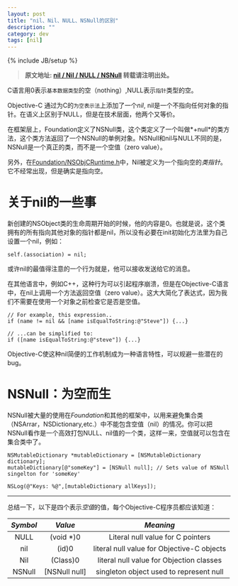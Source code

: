 ```yaml
---
layout: post
title: "nil、Nil、NULL、NSNull的区别"
description: ""
category: dev
tags: [nil]
---
```

{% include JB/setup %}


> **原文地址: [nil / Nil / NULL / NSNull][] 转载请注明出处。**


C语言用0表示`基本数据类型`的空（nothing）,NULL表示`指针`类型的空。  

Objective-C 通过为C的`为空表示法`上添加了一个*nil*, nil是一个不指向任何对象的指针。在语义上区别于NULL，但是在技术层面，他两个又等价。   

在框架层上，Foundation定义了NSNull类，这个类定义了一个叫做*+null*的类方法，这个类方法返回了一个NSNull的单例对象。NSNull和nil与NULL不同的是，NSNull是一个真正的类，而不是一个空值（zero value）。   

另外，在[Foundation/NSObjCRuntime.h][]中，Nil被定义为一个指向空的*类指针*。
它不经常出现，但是确实是指向空。

# 关于nil的一些事

新创建的NSObject类的生命周期开始的时候，他的内容是0。也就是说，这个类拥有的所有指向其他对象的指针都是nil，所以没有必要在init初始化方法里为自己设置一个nil，例如：

	self.(association) = nil;
	
或许nil的最值得注意的一个行为就是，他可以接收发送给它的消息。   

在其他语言中，例如C++，这种行为可以引起程序崩溃，但是在Objective-C语言中，在nil上调用一个方法返回空值（zero value）。这大大简化了表达式，因为我们不需要在使用一个对象之前检查它是否是空值。

	// For example, this expression..
	if (name != nil && [name isEqualToString:@"Steve"]) {...}

	// ...can be simplified to:
	if ([name isEqualToString:@"steve"]) {...}

Objective-C使这种nil简便的工作机制成为一种语言特性，可以规避一些潜在的bug。

# NSNull：为空而生

NSNull被大量的使用在*Foundation*和其他的框架中，以用来避免集合类（NSArrar，NSDictionary,etc.）中不能包含空值（nil）的情况。你可以把NSNull看作是一个高效打包NULL、nil值的一个类，这样一来，空值就可以包含在集合类中了。

	NSMutableDictionary *mutableDictionary = [NSMutableDictionary dictionary];
	mutableDictionary[@"someKey"] = [NSNull null]; // Sets value of NSNull singelton for 'someKey'

	NSLog(@"Keys: %@",[mutableDictionary allKeys]);

----

总结一下，以下是四个表示*空值*的值，每个Objective-C程序员都应该知道：   

| *Symbol* | *Value* | *Meaning* |
|:--------:|:-------:|:---------:|   
| NULL | (void \*)0 | Literal null value for C pointers    
| nil | (id)0 | literal null value for Objective-C objects 
| Nil | (Class)0 | literal null value for Objection classes 
| NSNull | \[NSNull null\] | singleton object used to represent null 





[Foundation/NSObjCRuntime.h]: http://c-faq.com/null/nullor0.html
[nil / Nil / NULL / NSNull]: http://nshipster.com/nil/
